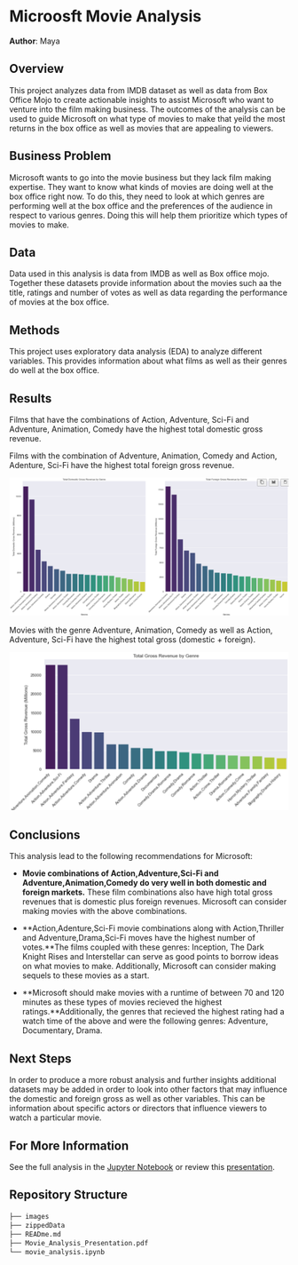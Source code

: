 # Microosft Movie Analysis
**Author**: Maya

## Overview
This project analyzes data from IMDB dataset as well as data from Box Office Mojo to create actionable insights to assist Microsoft who want to venture into the film making business. The outcomes of the analysis can be used to guide Microsoft on what type of movies to make that yeild the most returns in the box office as well as movies that are appealing to viewers.

## Business Problem
Microsoft wants to go into the movie business but they lack film making expertise. They want to know what kinds of movies are doing well at the box office right now. To do this, they need to look at which genres are performing well at the box office and the preferences of the audience in respect to various genres. Doing this will help them prioritize which types of movies to make.

## Data
Data used in this analysis is data from IMDB as well as Box office mojo. Together these datasets provide information about the movies such aa the title, ratings and number of votes as well as data regarding the performance of movies at the box office.

## Methods
This project uses exploratory data analysis (EDA) to analyze different variables. This provides information about what films as well as their genres do well at the box office.

## Results
Films that have the combinations of Action, Adventure, Sci-Fi and Adventure, Animation, Comedy have the highest total domestic gross revenue.


Films with the combination of Adventure, Animation, Comedy and  Action, Adenture, Sci-Fi have the highest total foreign gross revenue.

![gross_plot_.png](./images/gross_plot.png)

Movies with the genre Adventure, Animation, Comedy as well as Action, Adventure, Sci-Fi have the highest total gross (domestic + foreign).

![total_gross_plot.png](./images/total_gross_plot.png)

## Conclusions
This analysis lead to the following recommendations for Microsoft:

- **Movie combinations of Action,Adventure,Sci-Fi and Adventure,Animation,Comedy do very well in both domestic and foreign markets.** These film combinations also have high total gross revenues that is domestic plus foreign revenues. Microsoft can consider making movies with the above combinations. 

- **Action,Adenture,Sci-Fi movie combinations along with Action,Thriller and Adventure,Drama,Sci-Fi moves have the highest number of votes.**The films coupled with these genres: Inception, The Dark Knight Rises and Interstellar can serve as good points to borrow ideas on what movies to make. Additionally, Microsoft can consider making sequels to these movies as a start.

- **Microsoft should make movies with a runtime of between 70 and 120 minutes as these types of movies recieved the highest ratings.**Additionally, the genres that recieved the highest rating had a watch time of the above and were the following genres: Adventure, Documentary, Drama.

## Next Steps
In order to produce a more robust analysis and further insights additional datasets may be added in order to look into other factors that may influence the domestic and foreign gross as well as other variables. This can be information about specific actors or directors that influence viewers to watch a particular movie.

## For More Information
See the full analysis in the [Jupyter Notebook](./movie_analysis.ipynb) or review this [presentation](./Movie_Analysis_Presentation.pdf).

## Repository Structure

```
├── images
├── zippedData
├── READme.md
├── Movie_Analysis_Presentation.pdf
└── movie_analysis.ipynb
```